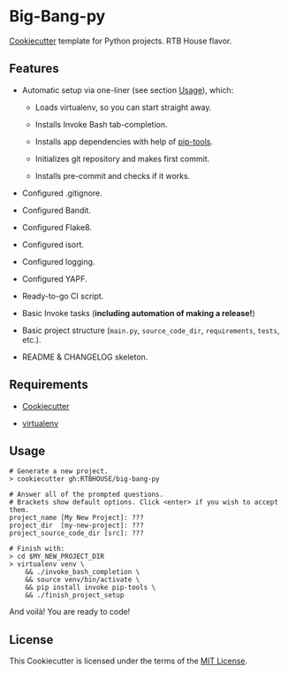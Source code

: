 # Big-Bang-py

[Cookiecutter](https://github.com/audreyr/cookiecutter) template for Python projects. RTB House flavor.


## Features

+ Automatic setup via one-liner (see section [Usage](#usage)), which: 

    + Loads virtualenv, so you can start straight away.
    
    + Installs Invoke Bash tab-completion.
    
    + Installs app dependencies with help of [pip-tools](https://github.com/jazzband/pip-tools).
    
    + Initializes git repository and makes first commit.
    
    + Installs pre-commit and checks if it works.

+ Configured .gitignore.

+ Configured Bandit.

+ Configured Flake8.

+ Configured isort.

+ Configured logging.

+ Configured YAPF.

+ Ready-to-go CI script.

+ Basic Invoke tasks (**including automation of making a release!**)

+ Basic project structure (`main.py`, `source_code_dir`, `requirements`, `tests`, etc.).

+ README & CHANGELOG skeleton.


## Requirements

+ [Cookiecutter](https://cookiecutter.readthedocs.io/en/latest/installation.html#install-cookiecutter)

+ [virtualenv](https://virtualenv.pypa.io/en/latest/installation/)


## Usage

```console
# Generate a new project.
> cookiecutter gh:RTBHOUSE/big-bang-py

# Answer all of the prompted questions.
# Brackets show default options. Click <enter> if you wish to accept them.
project_name [My New Project]: ???
project_dir  [my-new-project]: ???
project_source_code_dir [src]: ???

# Finish with:
> cd $MY_NEW_PROJECT_DIR
> virtualenv venv \
    && ./invoke_bash_completion \
    && source venv/bin/activate \
    && pip install invoke pip-tools \
    && ./finish_project_setup
```

And voilà! You are ready to code!


## License

This Cookiecutter is licensed under the terms of the [MIT License](/LICENSE).
